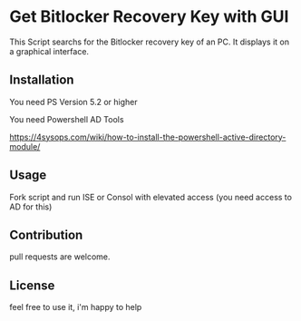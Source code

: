# Get Bitlocker Recovery Key with GUI

This Script searchs for the Bitlocker recovery key of an PC. It displays it on a graphical interface.

## Installation

You need PS Version 5.2 or higher

You need Powershell AD Tools

https://4sysops.com/wiki/how-to-install-the-powershell-active-directory-module/

## Usage

Fork script and run ISE or Consol with elevated access (you need access to AD for this)

## Contribution

pull requests are welcome.

## License

feel free to use it, i'm happy to help